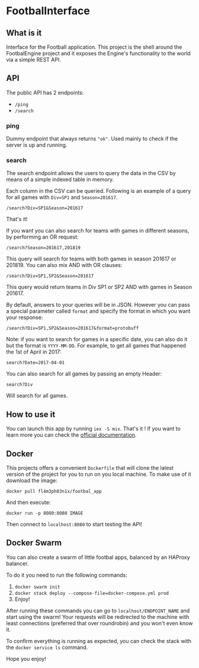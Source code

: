 # FootbalInterface

## What is it

Interface for the Football application. This project is the shell around the
FootbalEngine project and it exposes the Engine's functionality to the world via
a simple REST API.

## API

The public API has 2 endpoints:

- `/ping`
- `/search`

### ping

Dummy endpoint that always returns `"ok"`. Used mainly to check if
the server is up and running.

### search

The search endpoint allows the users to query the data in the CSV by means of a
simple indexed table in memory.

Each column in the CSV can be queried. Following is an example of a query for
all games with `Div=SP1` and `Season=201617`.

`/search?Div=SP1&Season=201617`

That's it!

If you want you can also search for teams with games in different seasons, by
performing an OR request:

`/search?Season=201617,201819`

This query will search for teams with both games in season 201617 or 201819.
You can also mix AND with OR clauses:

`/search?Div=SP1,SP2&Season=201617`

This query would return teams in Div SP1 or SP2 AND with games in Season 201617.

By default, answers to your queries will be in JSON. However you can pass a
special parameter called `format` and specify the format in which you want your
response:

`/search?Div=SP1,SP2&Season=201617&format=protobuff`

Note: if you want to search for games in a specific date, you can also do it but
the format is `YYYY-MM-DD`. For example, to get all games that happened the 1st
of April in 2017:

`search?Date=2017-04-01`

You can also search for all games by passing an empty Header:

`search?Div`

Will search for all games.

## How to use it

You can launch this app by running `iex -S mix`. That's it !
If you want to learn more you can check the [official documentation](https://fl4m3ph03n1x.github.io/footbal_interface/api-reference.html).

## Docker

This projects offers a convenient `Dockerfile` that will clone the latest
version of the project for you to run on you local machine. To make use of it
download the image:

`docker pull fl4m3ph03n1x/footbal_app`

And then execute:

`docker run -p 8080:8080 IMAGE`

Then connect to `localhost:8080` to start testing the API!

## Docker Swarm

You can also create a swarm of little footbal apps, balanced by an HAProxy
balancer.

To do it you need to run the following commands:

1. `docker swarm init`
2. `docker stack deploy --compose-file=docker-compose.yml prod`
3. Enjoy!

After running these commands you can go to `localhost/ENDPOINT_NAME` and start
using the swarm! Your requests will be redirected to the machine with least
connections (preferred that over roundrobin) and you won't even know it.

To confirm everything is running as expected, you can check the stack with the
`docker service ls` command.

Hope you enjoy!
